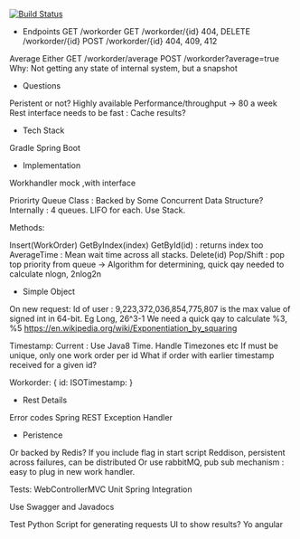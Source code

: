 [![Build Status](https://travis-ci.org/frankfarrell/SNOWBALL-MAGIC-19851014.svg?branch=master)](https://travis-ci.org/frankfarrell/SNOWBALL-MAGIC-19851014)

 * Endpoints
GET
/workorder
GET 
/workorder/{id} 404, 
DELETE 
/workorder/{id}
POST
/workorder/{id} 404, 409, 412

Average
Either 
GET
/workorder/average
POST 
/workorder?average=true
Why: Not getting any state of internal system, but a snapshot


* Questions 

Peristent or not?
Highly available
Performance/throughput -> 80 a week
Rest interface needs to be fast :
Cache results?

* Tech Stack

Gradle
Spring Boot

* Implementation

Workhandler mock ,with interface

Priorirty Queue Class : Backed by Some Concurrent Data Structure? 
Internally : 4 queues. LIFO for each. Use Stack.

Methods:

Insert(WorkOrder)
GetByIndex(index)
GetById(id) : returns index too
AverageTime : Mean wait time across all stacks. 
Delete(id)
Pop/Shift : pop top priority from queue -> Algorithm for determining, quick qay needed to calculate nlogn, 2nlog2n

* Simple Object

On new request: 
Id of user : 9,223,372,036,854,775,807 is the max value of signed int in 64-bit. Eg Long, 26^3-1
We need a quick qay to calculate %3, %5 https://en.wikipedia.org/wiki/Exponentiation_by_squaring

Timestamp: Current : Use Java8 Time. Handle Timezones etc
If must be unique, only one work order per id
What if order with earlier timestamp received for a given id?

 Workorder: 
 {
	 id: 
	 ISOTimestamp: 
 }
 
* Rest Details

Error codes
Spring REST Exception Handler

* Peristence

Or backed by Redis? If you include flag in start script
Reddison, persistent across failures, can be distributed
Or use rabbitMQ, pub sub mechanism : easy to plug in new work handler.

Tests: 
WebControllerMVC
Unit
Spring Integration

Use Swagger and Javadocs

Test Python Script for generating requests
UI to show results? Yo angular